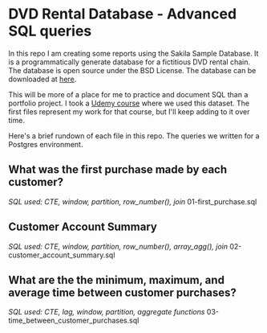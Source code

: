 # DVD Rental Database - Advanced SQL queries
In this repo I am creating some reports using the Sakila Sample Database. It is a programmatically generate database for a fictitious DVD rental chain. The database is open source under the BSD License. The database can be downloaded at [here](https://www.postgresqltutorial.com/postgresql-sample-database/).

This will be more of a place for me to practice and document SQL than a portfolio project. I took a [Udemy course](https://www.udemy.com/course/advanced-applied-sql-for-business-intelligence-and-analytics/) where we used this dataset. The first files represent my work for that course, but I'll keep adding to it over time.

Here's a brief rundown of each file in this repo. The queries we written for a Postgres environment.

## What was the first purchase made by each customer?
*SQL used: CTE, window, partition, row_number(), join*
01-first_purchase.sql

## Customer Account Summary
*SQL used: CTE, window, partition, row_number(), array_agg(), join*
02-customer_account_summary.sql


## What are the the minimum, maximum, and average time between customer purchases?
*SQL used: CTE, lag, window, partition, aggregate functions*
03-time_between_customer_purchases.sql
